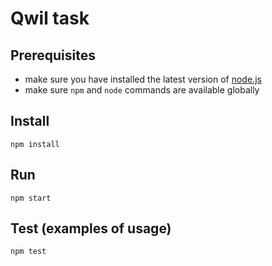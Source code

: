 # Qwil task

## Prerequisites
* make sure you have installed the latest version of [node.js](https://nodejs.org/en/)
* make sure `npm` and `node` commands are available globally

## Install
```
npm install
```

## Run
```
npm start
```

## Test (examples of usage)
```
npm test
```